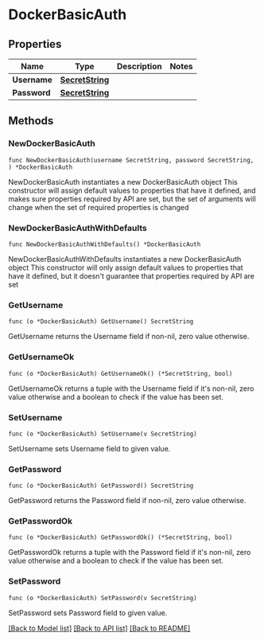# DockerBasicAuth

## Properties

Name | Type | Description | Notes
------------ | ------------- | ------------- | -------------
**Username** | [**SecretString**](SecretString.md) |  | 
**Password** | [**SecretString**](SecretString.md) |  | 

## Methods

### NewDockerBasicAuth

`func NewDockerBasicAuth(username SecretString, password SecretString, ) *DockerBasicAuth`

NewDockerBasicAuth instantiates a new DockerBasicAuth object
This constructor will assign default values to properties that have it defined,
and makes sure properties required by API are set, but the set of arguments
will change when the set of required properties is changed

### NewDockerBasicAuthWithDefaults

`func NewDockerBasicAuthWithDefaults() *DockerBasicAuth`

NewDockerBasicAuthWithDefaults instantiates a new DockerBasicAuth object
This constructor will only assign default values to properties that have it defined,
but it doesn't guarantee that properties required by API are set

### GetUsername

`func (o *DockerBasicAuth) GetUsername() SecretString`

GetUsername returns the Username field if non-nil, zero value otherwise.

### GetUsernameOk

`func (o *DockerBasicAuth) GetUsernameOk() (*SecretString, bool)`

GetUsernameOk returns a tuple with the Username field if it's non-nil, zero value otherwise
and a boolean to check if the value has been set.

### SetUsername

`func (o *DockerBasicAuth) SetUsername(v SecretString)`

SetUsername sets Username field to given value.


### GetPassword

`func (o *DockerBasicAuth) GetPassword() SecretString`

GetPassword returns the Password field if non-nil, zero value otherwise.

### GetPasswordOk

`func (o *DockerBasicAuth) GetPasswordOk() (*SecretString, bool)`

GetPasswordOk returns a tuple with the Password field if it's non-nil, zero value otherwise
and a boolean to check if the value has been set.

### SetPassword

`func (o *DockerBasicAuth) SetPassword(v SecretString)`

SetPassword sets Password field to given value.



[[Back to Model list]](../README.md#documentation-for-models) [[Back to API list]](../README.md#documentation-for-api-endpoints) [[Back to README]](../README.md)


